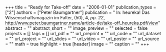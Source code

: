 +++
title = "Ready for Take-off"
date = "2006-01-01"
publication_types = ["2"]
authors = ["Peter Baumgartner"]
publication = " In: heureka! Das Wissenschaftsmagazin im Falter, (50), 4, _pp. 22_, http://www.peter.baumgartner.name/article-de/take-off_heureka.pdf/view"
abstract = ""
abstract_short = ""
image_preview = ""
selected = false
projects = []
tags = []
url_pdf = ""
url_preprint = ""
url_code = ""
url_dataset = ""
url_project = ""
url_slides = ""
url_video = ""
url_poster = ""
url_source = ""
math = true
highlight = true
[header]
image = ""
caption = ""
+++
